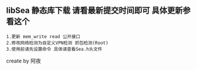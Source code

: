 ## libSea 静态库下载 请看最新提交时间即可 具体更新参看这个

	1.更新 mem_write read 公开接口
	2.修改网络检测为自定义VPN检测 抓包检测(Root)
	3.使用前请先设置命令 具体请查看Sea.h头文件
create by 阿夜
